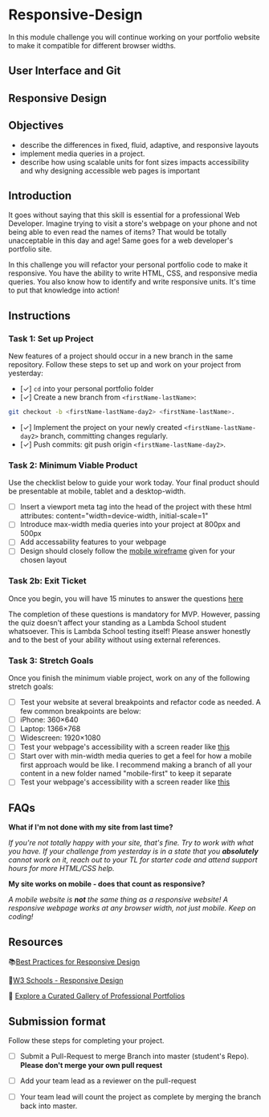 # Responsive-Design

In this module challenge you will continue working on your portfolio website to make it compatible for different browser widths.

## User Interface and Git

## Responsive Design

## Objectives

- describe the differences in fixed, fluid, adaptive, and responsive layouts
- implement media queries in a project.
- describe how using scalable units for font sizes impacts accessibility and why designing accessible web pages is important

## Introduction

It goes without saying that this skill is essential for a professional Web Developer. Imagine trying to visit a store's webpage on your phone and not being able to even read the names of items? That would be totally unacceptable in this day and age! Same goes for a web developer's portfolio site.

In this challenge you will refactor your personal portfolio code to make it responsive. You have the ability to write HTML, CSS, and responsive media queries. You also know how to identify and write responsive units. It's time to put that knowledge into action!

## Instructions

### Task 1: Set up Project

New features of a project should occur in a new branch in the same repository. Follow these steps to set up and work on your project from yesterday:

- [✓] `cd` into your personal portfolio folder
- [✓] Create a new branch from `<firstName-lastName>`:

```bash
git checkout -b <firstName-lastName-day2> <firstName-lastName>.
```

- [✓] Implement the project on your newly created `<firstName-lastName-day2>` branch, committing changes regularly.
- [✓] Push commits: git push origin `<firstName-lastName-day2>`.

### Task 2: Minimum Viable Product

Use the checklist below to guide your work today. Your final product should be presentable at mobile, tablet and a desktop-width.

- [ ] Insert a viewport meta tag into the head of the project with these html attributes: content="width=device-width, initial-scale=1"
- [ ] Introduce max-width media queries into your project at 800px and 500px
- [ ] Add accessability features to your webpage
- [ ] Design should closely follow the [mobile wireframe](Wireframes/) given for your chosen layout

### Task 2b: Exit Ticket

Once you begin, you will have 15 minutes to answer the questions [here](https://app.codesignal.com/public-test/hALhPTQrbZCJtPYhn/F78eZwAGpSS3cR)

The completion of these questions is mandatory for MVP. However, passing the quiz doesn't affect your standing as a Lambda School student whatsoever. This is Lambda School testing itself! Please answer honestly and to the best of your ability without using external references.

### Task 3: Stretch Goals

Once you finish the minimum viable project, work on any of the following stretch goals:

- [ ]  Test your website at several breakpoints and refactor code as needed. A few common breakpoints are below:
  - [ ]  iPhone: 360×640
  - [ ]  Laptop: 1366×768
  - [ ]  Widescreen: 1920×1080
- [ ] Test your webpage's accessibility with a screen reader like [this](https://support.google.com/accessibility/answer/7031755?hl=en)
- [ ] Start over with min-width media queries to get a feel for how a mobile first approach would be like. I recommend making a branch of all your content in a new folder named "mobile-first" to keep it separate
- [ ] Test your webpage's accessibility with a screen reader like [this](https://support.google.com/accessibility/answer/7031755?hl=en)

## FAQs

**What if I'm not done with my site from last time?**

*If you're not totally happy with your site, that's fine. Try to work with what you have. If your challenge from yesterday is in a state that you **absolutely** cannot work on it, reach out to your TL for starter code and attend support hours for more HTML/CSS help.*

**My site works on mobile - does that count as responsive?**

*A mobile website is **not** the same thing as a responsive website! A responsive webpage works at any browser width, not just mobile. Keep on coding!*

## Resources

📚[Best Practices for Responsive Design](https://www.browserstack.com/guide/responsive-design-breakpoints)

🤝[W3 Schools - Responsive Design](https://www.w3schools.com/html/html_responsive.asp)

👀 [Explore a Curated Gallery of Professional Portfolios](https://wpamelia.com/portfolio-websites/#webdev)

## Submission format

Follow these steps for completing your project.

- [ ] Submit a Pull-Request to merge <firstName-lastName> Branch into master (student's  Repo). **Please don't merge your own pull request**
- [ ] Add your team lead as a reviewer on the pull-request
- [ ] Your team lead will count the project as complete by merging the branch back into master.

